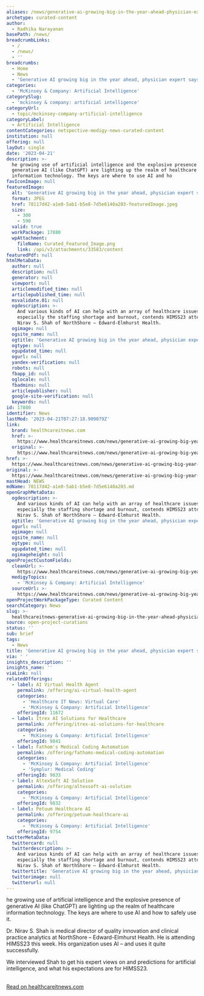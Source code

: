 ```yaml
---
aliases: /news/generative-ai-growing-big-in-the-year-ahead-physician-expert-says
archetype: curated-content
author:
  - Radhika Narayanan
basePath: /news/
breadcrumbLinks:
  - /
  - /news/
  - ''
breadcrumbs:
  - Home
  - News
  - 'Generative AI growing big in the year ahead, physician expert says'
categories:
  - 'McKinsey & Company: Artificial Intelligence'
categorySlug:
  - 'mckinsey & company: artificial intelligence'
categoryUrl:
  - topic/mckinsey-company-artificial-intelligence
categoryLabel:
  - Artificial Intelligence
contentCategories: netspective-medigy-news-curated-content
institution: null
offering: null
layOut: single
date: '2023-04-21'
description: >-
  he growing use of artificial intelligence and the explosive presence of
  generative AI (like ChatGPT) are lighting up the realm of healthcare
  information technology. The keys are where to use AI and ho
favIconImage: null
featuredImage:
  alt: 'Generative AI growing big in the year ahead, physician expert says'
  format: JPEG
  href: 78117d42-a1e0-5ab1-b5e8-7d5e6140a203-featuredImage.jpeg
  size:
    - 300
    - 590
  valid: true
  workPackage: 17880
  wpAttachment:
    fileName: Curated_Featured_Image.png
    link: /api/v3/attachments/33583/content
featuredPdf: null
htmlMetaData:
  author: null
  description: null
  generator: null
  viewport: null
  articlemodified_time: null
  articlepublished_time: null
  msvalidate.01: null
  ogdescription: >-
    And various kinds of AI can help with an array of healthcare issues,
    especially the staffing shortage and burnout, contends HIMSS23 attendee Dr.
    Nirav S. Shah of NorthShore – Edward-Elmhurst Health.
  ogimage: null
  ogsite_name: null
  ogtitle: 'Generative AI growing big in the year ahead, physician expert says'
  ogtype: null
  ogupdated_time: null
  ogurl: null
  yandex-verification: null
  robots: null
  fbapp_id: null
  oglocale: null
  fbadmins: null
  articlepublisher: null
  google-site-verification: null
  keywords: null
id: 17880
identifier: News
lastMod: '2023-04-21T07:27:18.909079Z'
link:
  brand: healthcareitnews.com
  href: >-
    https://www.healthcareitnews.com/news/generative-ai-growing-big-year-ahead-physician-expert-says
  original: >-
    https://www.healthcareitnews.com/news/generative-ai-growing-big-year-ahead-physician-expert-says
href: >-
  https://www.healthcareitnews.com/news/generative-ai-growing-big-year-ahead-physician-expert-says
original: >-
  https://www.healthcareitnews.com/news/generative-ai-growing-big-year-ahead-physician-expert-says
mastHead: NEWS
mdName: 78117d42-a1e0-5ab1-b5e8-7d5e6140a203.md
openGraphMetaData:
  ogdescription: >-
    And various kinds of AI can help with an array of healthcare issues,
    especially the staffing shortage and burnout, contends HIMSS23 attendee Dr.
    Nirav S. Shah of NorthShore – Edward-Elmhurst Health.
  ogtitle: 'Generative AI growing big in the year ahead, physician expert says'
  ogurl: null
  ogimage: null
  ogsite_name: null
  ogtype: null
  ogupdated_time: null
  ogimageheight: null
openProjectCustomFields:
  cleanUrl: >-
    https://www.healthcareitnews.com/news/generative-ai-growing-big-year-ahead-physician-expert-says
  medigyTopics:
    - 'McKinsey & Company: Artificial Intelligence'
  sourceUrl: >-
    https://www.healthcareitnews.com/news/generative-ai-growing-big-year-ahead-physician-expert-says
openProjectWorkPackageType: Curated Content
searchCategory: News
slug: >-
  healthcareitnews-generative-ai-growing-big-in-the-year-ahead-physician-expert-says
source: open-project-curations
status: ''
sub: brief
tags:
  - News
title: 'Generative AI growing big in the year ahead, physician expert says'
via: ' '
insights_description: ''
insights_name: ''
viaLink: null
relatedOfferings:
  - label: AI Virtual Health Agent
    permalink: /offering/ai-virtual-health-agent
    categories:
      - 'Healthcare IT News: Virtual Care'
      - 'McKinsey & Company: Artificial Intelligence'
    offeringId: 11672
  - label: Itrex AI Solutions for Healthcare
    permalink: /offering/itrex-ai-solutions-for-healthcare
    categories:
      - 'McKinsey & Company: Artificial Intelligence'
    offeringId: 9841
  - label: Fathom's Medical Coding Automation
    permalink: /offering/fathoms-medical-coding-automation
    categories:
      - 'McKinsey & Company: Artificial Intelligence'
      - 'Symplur: Medical Coding'
    offeringId: 9833
  - label: AltexSoft AI Solution
    permalink: /offering/altexsoft-ai-solution
    categories:
      - 'McKinsey & Company: Artificial Intelligence'
    offeringId: 9832
  - label: Petuum Healthcare AI
    permalink: /offering/petuum-healthcare-ai
    categories:
      - 'McKinsey & Company: Artificial Intelligence'
    offeringId: 9754
twitterMetaData:
  twittercard: null
  twitterdescription: >-
    And various kinds of AI can help with an array of healthcare issues,
    especially the staffing shortage and burnout, contends HIMSS23 attendee Dr.
    Nirav S. Shah of NorthShore – Edward-Elmhurst Health.
  twittertitle: 'Generative AI growing big in the year ahead, physician expert says'
  twitterimage: null
  twitterurl: null
---
```

<p>he growing use of artificial intelligence and the explosive presence of generative AI (like ChatGPT) are lighting up the realm of healthcare information technology. The keys are where to use AI and how to safely use it.</p><p>Dr. Nirav S. Shah is medical director of quality innovation and clinical practice analytics at NorthShore – Edward-Elmhurst Health. He is attending HIMSS23 this week. His organization uses AI – and uses it quite successfully.</p><p>We interviewed Shah to get his expert views on and predictions for artificial intelligence, and what his expectations are for HIMSS23.</p><p><br><a href="https://www.healthcareitnews.com/news/generative-ai-growing-big-year-ahead-physician-expert-says">Read on healthcareitnews.com</a></p>